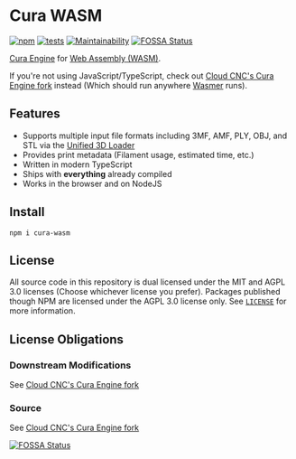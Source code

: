 # Cura WASM
[![npm](https://img.shields.io/npm/v/cura-wasm)](https://npmjs.com/package/cura-wasm)
[![tests](https://img.shields.io/github/workflow/status/cloud-cnc/cura-wasm/CI%2FCD?label=ci%2Fcd)](https://github.com/cloud-cnc/cura-wasm/actions)
[![Maintainability](https://api.codeclimate.com/v1/badges/67a492b070316bea1936/maintainability)](https://codeclimate.com/github/cloud-cnc/cura-wasm/maintainability)
[![FOSSA Status](https://app.fossa.com/api/projects/git%2Bgithub.com%2FCloud-CNC%2Fcura-wasm.svg?type=shield)](https://app.fossa.com/projects/git%2Bgithub.com%2FCloud-CNC%2Fcura-wasm?ref=badge_shield)

[Cura Engine](https://github.com/ultimaker/curaengine) for [Web Assembly (WASM)](https://webassembly.org).

If you're not using JavaScript/TypeScript, check out [Cloud CNC's Cura Engine fork](https://github.com/cloud-cnc/cura-engine) instead (Which should run anywhere [Wasmer](https://wasmer.io) runs).

## Features
* Supports multiple input file formats including 3MF, AMF, PLY, OBJ, and STL via the [Unified 3D Loader](https://github.com/cloud-cnc/unified-3d-loader)
* Provides print metadata (Filament usage, estimated time, etc.)
* Written in modern TypeScript
* Ships with **everything** already compiled
* Works in the browser and on NodeJS

## Install
```console
npm i cura-wasm
```

## License
All source code in this repository is dual licensed under the MIT and AGPL 3.0
licenses (Choose whichever license you prefer). Packages published though NPM
are licensed under the AGPL 3.0 license only. See [`LICENSE`](LICENSE) for more
information.

## License Obligations

### Downstream Modifications
See [Cloud CNC's Cura Engine fork](https://github.com/cloud-cnc/cura-engine#downstream-modifications)

### Source
See [Cloud CNC's Cura Engine fork](https://github.com/cloud-cnc/cura-engine#source)

[![FOSSA Status](https://app.fossa.com/api/projects/git%2Bgithub.com%2FCloud-CNC%2Fcura-wasm.svg?type=large)](https://app.fossa.com/projects/git%2Bgithub.com%2FCloud-CNC%2Fcura-wasm?ref=badge_large)